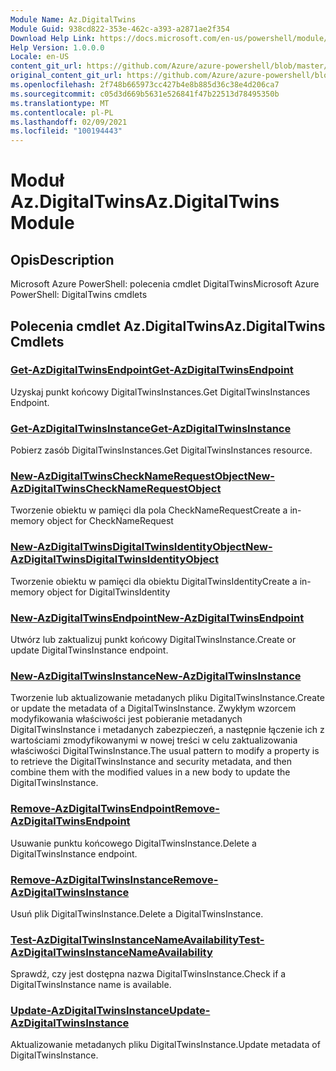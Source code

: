 ```yaml
---
Module Name: Az.DigitalTwins
Module Guid: 938cd822-353e-462c-a393-a2871ae2f354
Download Help Link: https://docs.microsoft.com/en-us/powershell/module/az.digitaltwins
Help Version: 1.0.0.0
Locale: en-US
content_git_url: https://github.com/Azure/azure-powershell/blob/master/src/DigitalTwins/help/Az.DigitalTwins.md
original_content_git_url: https://github.com/Azure/azure-powershell/blob/master/src/DigitalTwins/help/Az.DigitalTwins.md
ms.openlocfilehash: 2f748b665973cc427b4e8b885d36c38e4d206ca7
ms.sourcegitcommit: c05d3d669b5631e526841f47b22513d78495350b
ms.translationtype: MT
ms.contentlocale: pl-PL
ms.lasthandoff: 02/09/2021
ms.locfileid: "100194443"
---
```

# <span data-ttu-id="087d8-101">Moduł Az.DigitalTwins</span><span class="sxs-lookup"><span data-stu-id="087d8-101">Az.DigitalTwins Module</span></span>
## <span data-ttu-id="087d8-102">Opis</span><span class="sxs-lookup"><span data-stu-id="087d8-102">Description</span></span>
<span data-ttu-id="087d8-103">Microsoft Azure PowerShell: polecenia cmdlet DigitalTwins</span><span class="sxs-lookup"><span data-stu-id="087d8-103">Microsoft Azure PowerShell: DigitalTwins cmdlets</span></span>

## <span data-ttu-id="087d8-104">Polecenia cmdlet Az.DigitalTwins</span><span class="sxs-lookup"><span data-stu-id="087d8-104">Az.DigitalTwins Cmdlets</span></span>
### [<span data-ttu-id="087d8-105">Get-AzDigitalTwinsEndpoint</span><span class="sxs-lookup"><span data-stu-id="087d8-105">Get-AzDigitalTwinsEndpoint</span></span>](Get-AzDigitalTwinsEndpoint.md)
<span data-ttu-id="087d8-106">Uzyskaj punkt końcowy DigitalTwinsInstances.</span><span class="sxs-lookup"><span data-stu-id="087d8-106">Get DigitalTwinsInstances Endpoint.</span></span>

### [<span data-ttu-id="087d8-107">Get-AzDigitalTwinsInstance</span><span class="sxs-lookup"><span data-stu-id="087d8-107">Get-AzDigitalTwinsInstance</span></span>](Get-AzDigitalTwinsInstance.md)
<span data-ttu-id="087d8-108">Pobierz zasób DigitalTwinsInstances.</span><span class="sxs-lookup"><span data-stu-id="087d8-108">Get DigitalTwinsInstances resource.</span></span>

### [<span data-ttu-id="087d8-109">New-AzDigitalTwinsCheckNameRequestObject</span><span class="sxs-lookup"><span data-stu-id="087d8-109">New-AzDigitalTwinsCheckNameRequestObject</span></span>](New-AzDigitalTwinsCheckNameRequestObject.md)
<span data-ttu-id="087d8-110">Tworzenie obiektu w pamięci dla pola CheckNameRequest</span><span class="sxs-lookup"><span data-stu-id="087d8-110">Create a in-memory object for CheckNameRequest</span></span>

### [<span data-ttu-id="087d8-111">New-AzDigitalTwinsDigitalTwinsIdentityObject</span><span class="sxs-lookup"><span data-stu-id="087d8-111">New-AzDigitalTwinsDigitalTwinsIdentityObject</span></span>](New-AzDigitalTwinsDigitalTwinsIdentityObject.md)
<span data-ttu-id="087d8-112">Tworzenie obiektu w pamięci dla obiektu DigitalTwinsIdentity</span><span class="sxs-lookup"><span data-stu-id="087d8-112">Create a in-memory object for DigitalTwinsIdentity</span></span>

### [<span data-ttu-id="087d8-113">New-AzDigitalTwinsEndpoint</span><span class="sxs-lookup"><span data-stu-id="087d8-113">New-AzDigitalTwinsEndpoint</span></span>](New-AzDigitalTwinsEndpoint.md)
<span data-ttu-id="087d8-114">Utwórz lub zaktualizuj punkt końcowy DigitalTwinsInstance.</span><span class="sxs-lookup"><span data-stu-id="087d8-114">Create or update DigitalTwinsInstance endpoint.</span></span>

### [<span data-ttu-id="087d8-115">New-AzDigitalTwinsInstance</span><span class="sxs-lookup"><span data-stu-id="087d8-115">New-AzDigitalTwinsInstance</span></span>](New-AzDigitalTwinsInstance.md)
<span data-ttu-id="087d8-116">Tworzenie lub aktualizowanie metadanych pliku DigitalTwinsInstance.</span><span class="sxs-lookup"><span data-stu-id="087d8-116">Create or update the metadata of a DigitalTwinsInstance.</span></span>
<span data-ttu-id="087d8-117">Zwykłym wzorcem modyfikowania właściwości jest pobieranie metadanych DigitalTwinsInstance i metadanych zabezpieczeń, a następnie łączenie ich z wartościami zmodyfikowanymi w nowej treści w celu zaktualizowania właściwości DigitalTwinsInstance.</span><span class="sxs-lookup"><span data-stu-id="087d8-117">The usual pattern to modify a property is to retrieve the DigitalTwinsInstance and security metadata, and then combine them with the modified values in a new body to update the DigitalTwinsInstance.</span></span>

### [<span data-ttu-id="087d8-118">Remove-AzDigitalTwinsEndpoint</span><span class="sxs-lookup"><span data-stu-id="087d8-118">Remove-AzDigitalTwinsEndpoint</span></span>](Remove-AzDigitalTwinsEndpoint.md)
<span data-ttu-id="087d8-119">Usuwanie punktu końcowego DigitalTwinsInstance.</span><span class="sxs-lookup"><span data-stu-id="087d8-119">Delete a DigitalTwinsInstance endpoint.</span></span>

### [<span data-ttu-id="087d8-120">Remove-AzDigitalTwinsInstance</span><span class="sxs-lookup"><span data-stu-id="087d8-120">Remove-AzDigitalTwinsInstance</span></span>](Remove-AzDigitalTwinsInstance.md)
<span data-ttu-id="087d8-121">Usuń plik DigitalTwinsInstance.</span><span class="sxs-lookup"><span data-stu-id="087d8-121">Delete a DigitalTwinsInstance.</span></span>

### [<span data-ttu-id="087d8-122">Test-AzDigitalTwinsInstanceNameAvailability</span><span class="sxs-lookup"><span data-stu-id="087d8-122">Test-AzDigitalTwinsInstanceNameAvailability</span></span>](Test-AzDigitalTwinsInstanceNameAvailability.md)
<span data-ttu-id="087d8-123">Sprawdź, czy jest dostępna nazwa DigitalTwinsInstance.</span><span class="sxs-lookup"><span data-stu-id="087d8-123">Check if a DigitalTwinsInstance name is available.</span></span>

### [<span data-ttu-id="087d8-124">Update-AzDigitalTwinsInstance</span><span class="sxs-lookup"><span data-stu-id="087d8-124">Update-AzDigitalTwinsInstance</span></span>](Update-AzDigitalTwinsInstance.md)
<span data-ttu-id="087d8-125">Aktualizowanie metadanych pliku DigitalTwinsInstance.</span><span class="sxs-lookup"><span data-stu-id="087d8-125">Update metadata of DigitalTwinsInstance.</span></span>

